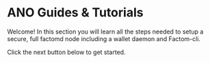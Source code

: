 # ANO Guides & Tutorials

Welcome! In this section you will learn all the steps needed to setup a secure, full factomd node including a wallet daemon and Factom-cli.

Click the next button below to get started. 


